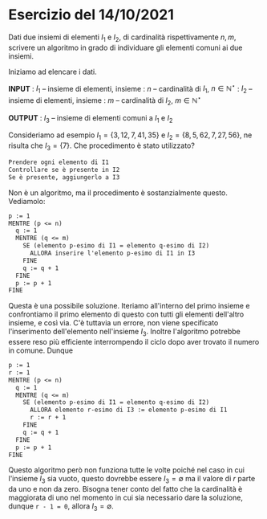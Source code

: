 # Esercizio del 14/10/2021

Dati due insiemi di elementi $I_{1}$ e $I_{2}$, di cardinalità rispettivamente
$n, m$, scrivere un algoritmo in grado di individuare gli elementi comuni ai
due insiemi.

Iniziamo ad elencare i dati.

**INPUT**
: $I_{1}$ – insieme di elementi, insieme
: $n$ – cardinalità di $I_{1}$, $n \in \mathbb{N}^\star$
: $I_{2}$ – insieme di elementi, insieme
: $m$ – cardinalità di $I_{2}$, $m \in \mathbb{N}^\star$

**OUTPUT**
: $I_{3}$ – insieme di elementi comuni a $I_{1}$ e $I_{2}$

Consideriamo ad esempio $I_{1} = \{3, 12, 7, 41, 35\}$ e
$I_{2} = \{8, 5, 62, 7, 27, 56\}$, ne risulta che $I_{3} = \{7\}$. Che
procedimento è stato utilizzato?

```txt title="Bozza"
Prendere ogni elemento di I1
Controllare se è presente in I2
Se è presente, aggiungerlo a I3
```

Non è un algoritmo, ma il procedimento è sostanzialmente questo. Vediamolo:

```txt title="Algoritmo, v1"
p := 1
MENTRE (p <= n)
  q := 1
  MENTRE (q <= m)
    SE (elemento p-esimo di I1 = elemento q-esimo di I2)
      ALLORA inserire l'elemento p-esimo di I1 in I3
    FINE
    q := q + 1
  FINE
  p := p + 1
FINE
```

Questa è una possibile soluzione. Iteriamo all'interno del primo insieme
e confrontiamo il primo elemento di questo con tutti gli elementi dell'altro
insieme, e così via. C'è tuttavia un errore, non viene specificato
l'inserimento dell'elemento nell'insieme $I_{3}$. Inoltre l'algoritmo potrebbe
essere reso più efficiente interrompendo il ciclo dopo aver trovato il numero
in comune. Dunque

```txt title="Algoritmo, v2"
p := 1
r := 1
MENTRE (p <= n)
  q := 1
  MENTRE (q <= m)
    SE (elemento p-esimo di I1 = elemento q-esimo di I2)
      ALLORA elemento r-esimo di I3 := elemento p-esimo di I1
      r := r + 1
    FINE
    q := q + 1
  FINE
  p := p + 1
FINE
```

Questo algoritmo però non funziona tutte le volte poiché nel caso in cui
l'insieme $I_{3}$ sia vuoto, questo dovrebbe essere $I_{3} = \emptyset$ ma il
valore di $r$ parte da uno e non da zero. Bisogna tener conto del fatto che la
cardinalità è maggiorata di uno nel momento in cui sia necessario dare la
soluzione, dunque `r - 1 = 0`, allora $I_{3} = \emptyset$.
